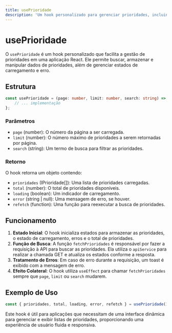 ```yaml
---
title: usePrioridade
description: 'Um hook personalizado para gerenciar prioridades, incluindo busca, carregamento e tratamento de erros.'
---
```


# usePrioridade

O `usePrioridade` é um hook personalizado que facilita a gestão de prioridades em uma aplicação React. Ele permite buscar, armazenar e manipular dados de prioridades, além de gerenciar estados de carregamento e erro.

## Estrutura

```typescript
const usePrioridade = (page: number, limit: number, search: string) => {
    // ... implementação
};
```

### Parâmetros

- `page` (number): O número da página a ser carregada.
- `limit` (number): O número máximo de prioridades a serem retornadas por página.
- `search` (string): Um termo de busca para filtrar as prioridades.

### Retorno

O hook retorna um objeto contendo:

- `prioridades` (IPrioridade[]): Uma lista de prioridades carregadas.
- `total` (number): O total de prioridades disponíveis.
- `loading` (boolean): Um indicador de carregamento.
- `error` (string | null): Uma mensagem de erro, se houver.
- `refetch` (function): Uma função para reexecutar a busca de prioridades.

## Funcionamento

1. **Estado Inicial**: O hook inicializa estados para armazenar as prioridades, o estado de carregamento, erros e o total de prioridades.
2. **Função de Busca**: A função `fetchPrioridades` é responsável por fazer a requisição à API para buscar as prioridades. Ela utiliza o `apiService` para realizar a chamada GET e atualiza os estados conforme a resposta.
3. **Tratamento de Erros**: Em caso de erro durante a requisição, um toast é exibido com a mensagem de erro.
4. **Efeito Colateral**: O hook utiliza `useEffect` para chamar `fetchPrioridades` sempre que `page`, `limit` ou `search` mudarem.

## Exemplo de Uso

```javascript
const { prioridades, total, loading, error, refetch } = usePrioridade(1, 10, 'exemplo');
```

Este hook é útil para aplicações que necessitam de uma interface dinâmica para gerenciar e exibir listas de prioridades, proporcionando uma experiência de usuário fluida e responsiva.